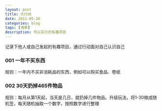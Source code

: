 ```yaml
---
layout: post
title: 大行动
date: 2011-05-26
categories: blog
tags: [清单]
description: 可以实行的有趣项目
---
```



记录下他人或自己发起的有趣项目，通过行动面对自己认识自己

### 001 一年不买东西
规则：一年内不买非消耗品的东西，例如可以购买食品、卷纸

### 002 30天扔掉465件物品
规则：每月从第1天起，当天是几日，就扔掉几件物品。升级玩法，将1-30做成随机签，每天随机抽取一个数字，按照数字进行整理
